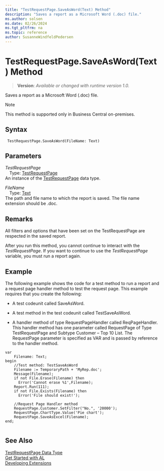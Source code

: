 ```yaml
---
title: "TestRequestPage.SaveAsWord(Text) Method"
description: "Saves a report as a Microsoft Word (.doc) file."
ms.author: solsen
ms.date: 02/26/2024
ms.tgt_pltfrm: na
ms.topic: reference
author: SusanneWindfeldPedersen
---
```

[//]: # (START>DO_NOT_EDIT)
[//]: # (IMPORTANT:Do not edit any of the content between here and the END>DO_NOT_EDIT.)
[//]: # (Any modifications should be made in the .xml files in the ModernDev repo.)
# TestRequestPage.SaveAsWord(Text) Method
> **Version**: _Available or changed with runtime version 1.0._

Saves a report as a Microsoft Word (.doc) file.

> [!NOTE]
> This method is supported only in Business Central on-premises.

## Syntax
```AL
 TestRequestPage.SaveAsWord(FileName: Text)
```
## Parameters
*TestRequestPage*  
&emsp;Type: [TestRequestPage](testrequestpage-data-type.md)  
An instance of the [TestRequestPage](testrequestpage-data-type.md) data type.  

*FileName*  
&emsp;Type: [Text](../text/text-data-type.md)  
The path and file name to which the report is saved. The file name extension should be .doc.  



[//]: # (IMPORTANT: END>DO_NOT_EDIT)

## Remarks  
 All filters and options that have been set on the TestRequestPage are respected in the saved report.  
  
 After you run this method, you cannot continue to interact with the *TestRequestPage*. If you want to continue to use the *TestRequestPage* variable, you must run a report again.  
  
## Example  
 The following example shows the code for a test method to run a report and a request page handler method to test the request page. This example requires that you create the following:  
  
-   A test codeunit called SaveAsWord. 
<!--Links For more information, see [How to: Create Test Codeunits and Test Methods](devenv-How-to--Create-Test-Codeunits-and-Test-Methods.md).-->  
  
-   A test method in the test codeunit called TestSaveAsWord. 
<!--Links For more information, see [How to: Create Test Codeunits and Test Methods](devenv-How-to--Create-Test-Codeunits-and-Test-Methods.md). --> 
  
-   A handler method of type RequestPageHandler called ReqPageHandler. This handler method has one parameter called RequestPage of Type TestRequestPage and Subtype Customer – Top 10 List. The RequestPage parameter is specified as VAR and is passed by reference to the handler method. 
<!--Links For more information, see [How to: Create Handler Methods](devenv-How-to--Create-Handler-Methods.md).-->  
   
```al
var
    Filename: Text;
begin
    //Test method: TestSaveAsWord  
    Filename := TemporaryPath + 'MyRep.doc';  
    Message(Filename);  
    if not File.Erase(Filename) then  
      Error('Cannot erase %1',Filename);  
    Report.Run(111);  
    if not File.Exists(Filename) then  
      Error('File should exist!');  
      
    //Request Page Handler method  
    RequestPage.Customer.SetFilter("No.", '20000');  
    RequestPage.ChartType.Value('Pie chart');  
    RequestPage.SaveAsExcel(Filename);  
end;
  
```

## See Also
[TestRequestPage Data Type](testrequestpage-data-type.md)  
[Get Started with AL](../../devenv-get-started.md)  
[Developing Extensions](../../devenv-dev-overview.md)